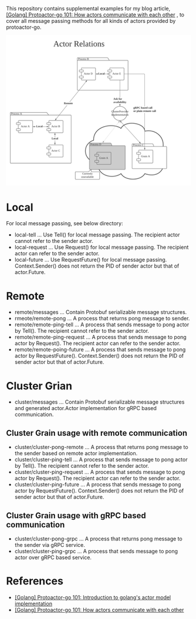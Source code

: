 This repository contains supplemental examples for my blog article, [[Golang] Protoactor-go 101: How actors communicate with each other](https://blog.oklahome.net/2018/09/protoactor-go-messaging-protocol.html) , to cover all message passing methods for all kinds of actors provided by protoactor-go.

![](https://raw.githubusercontent.com/oklahomer/protoactor-go-sender-example/master/docs/components.png)

# Local
For local message passing, see below directory:
- local-tell ... Use Tell() for local message passing. The recipient actor cannot refer to the sender actor.
- local-request ... Use Request() for local message passing. The recipient actor can refer to the sender actor.
- local-future ... Use RequestFuture() for local message passing. Context.Sender() does not return the PID of sender actor but that of actor.Future.

# Remote
- remote/messages ... Contain Protobuf serializable message structures.
- rmeote/remote-pong ... A process that returns pong message to sender.
- remote/remote-ping-tell ... A process that sends message to pong actor by Tell(). The recipient cannot refer to the sender actor.
- remote/remote-ping-request ... A process that sends message to pong actor by Request(). The recipient actor can refer to the sender actor.
- remote/remote-poing-future ... A process that sends message to pong actor by RequestFuture(). Context.Sender() does not return the PID of sender actor but that of actor.Future.

# Cluster Grian
- cluster/messages ... Contain Protobuf serializable message structures and generated actor.Actor implementation for gRPC based communication.

## Cluster Grain usage with remote communication
- cluster/cluster-pong-remote ... A process that returns pong message to the sender based on remote actor implementation.
- cluster/cluster-ping-tell ... A process that sends message to pong actor by Tell(). The recipient cannot refer to the sender actor.
- cluster/cluster-ping-request ... A process that sends message to pong actor by Request(). The recipient actor can refer to the sender actor.
- cluster/cluster-ping-future ... A process that sends message to pong actor by RequestFuture(). Context.Sender() does not return the PID of sender actor but that of actor.Future.

## Cluster Grain usage with gRPC based communication
- cluster/cluster-pong-grpc ... A process that returns pong message to the sender via gRPC service.
- cluster/cluster-ping-grpc ... A process that sends message to pong actor over gRPC based service.

# References
- [[Golang] Protoactor-go 101: Introduction to golang's actor model implementation](https://blog.oklahome.net/2018/07/protoactor-go-introduction.html)
- [[Golang] Protoactor-go 101: How actors communicate with each other](https://blog.oklahome.net/2018/09/protoactor-go-messaging-protocol.html)
